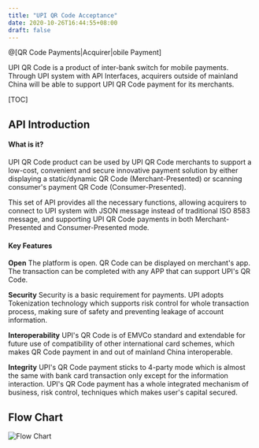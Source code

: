 ```yaml
---
title: "UPI QR Code Acceptance"
date: 2020-10-26T16:44:55+08:00
draft: false
---
```

@[QR Code Payments|Acquirer|obile Payment]

UPI QR Code is a product of inter-bank switch for mobile payments. Through UPI system with API Interfaces, acquirers outside of mainland China will be able to support UPI QR Code payment for its merchants.

[TOC]

## API Introduction

#### What is it?
UPI QR Code product can be used by UPI QR Code merchants to support a low-cost, convenient and secure innovative payment solution by either displaying a static/dynamic QR Code (Merchant-Presented) or scanning consumer's payment QR Code (Consumer-Presented).

This set of API provides all the necessary functions, allowing acquirers to connect to UPI system with JSON message instead of traditional ISO 8583 message, and supporting UPI QR Code payments in both Merchant-Presented and Consumer-Presented mode.

#### Key Features
**Open**
The platform is open. QR Code can be displayed on merchant's app. The transaction can be completed with any APP that can support UPI's QR Code.

**Security**
Security is a basic requirement for payments. UPI adopts Tokenization technology which supports risk control for whole transaction process, making sure of safety and preventing leakage of account information.

**Interoperability**
UPI's QR Code is of EMVCo standard and extendable for future use of compatibility of other international card schemes, which makes QR Code payment in and out of mainland China interoperable.

**Integrity**
UPI's QR Code payment sticks to 4-party mode which is almost the same with bank card transaction only except for the information interaction. UPI's QR Code payment has a whole integrated mechanism of business, risk control, techniques which makes user's capital secured.

## Flow Chart
![Flow Chart](https://developer.unionpayintl.com/upload/cj/image/1526349102018026242.jpg)